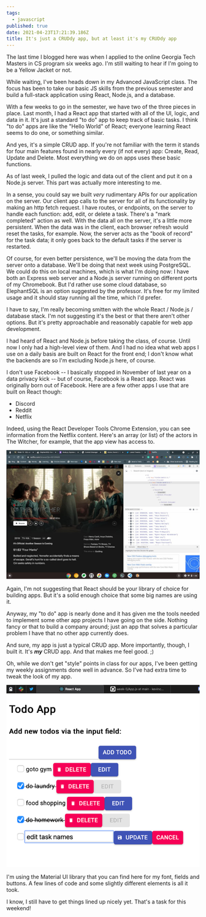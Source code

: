 ```yaml
---
tags:
  - javascript
published: true
date: 2021-04-23T17:21:39.186Z
title: It's just a CRUDdy app, but at least it's my CRUDdy app
---
```

The last time I blogged here was when I applied to the online Georgia Tech Masters in CS program six weeks ago. I'm still waiting to hear if I'm going to be a Yellow Jacket or not. 

While waiting, I've been heads down in my Advanced JavaScript class. The focus has been to take our basic JS skills from the previous semester and build a full-stack application using React, Node.js, and a database.

With a few weeks to go in the semester, we have two of the three pieces in place. Last month, I had a React app that started with all of the UI, logic, and data in it. It's just a standard "to do" app to keep track of basic tasks. I think "to do" apps are like the "Hello World" of React; everyone learning React seems to do one, or something similar.

And yes, it's a simple CRUD app. If you're not familiar with the term it stands for four main features found in nearly every (if not every) app: Create, Read, Update and Delete. Most everything we do on apps uses these basic functions.

As of last week, I pulled the logic and data out of the client and put it on a Node.js server. This part was actually more interesting to me. 

In a sense, you could say we built *very* rudimentary APIs for our application on the server. Our client app calls to the server for all of its functionality by making an http fetch request. I have routes, or endpoints, on the server to handle each function: add, edit, or delete a task. There's a "mark completed" action as well. With the data all on the server, it's a little more persistent. When the data was in the client, each browser refresh would reset the tasks, for example. Now, the server acts as the "book of record" for the task data; it only goes back to the default tasks if the server is restarted.

Of course, for even better persistence, we'll be moving the data from the server onto a database. We'll be doing that next week using PostgreSQL. We could do this on local machines, which is what I'm doing now: I have both an Express web server and a Node.js server running on different ports of my Chromebook. But I'd rather use some cloud database, so ElephantSQL is an option suggested by the professor. It's free for my limited usage and it should stay running all the time, which I'd prefer.

I have to say, I'm really becoming smitten with the whole React / Node.js / database stack. I'm not suggesting it's the best or that there aren't other options. But it's pretty approachable and reasonably capable for web app development. 

I had heard of React and Node.js before taking the class, of course. Until now I only had a high-level view of them. And I had no idea what web apps I use on a daily basis are built on React for the front end; I don't know what the backends are so I'm excluding Node.js here, of course.

I don't use Facebook -- I basically stopped in November of last year on a data privacy kick -- but of course, Facebook is a React app. React was originally born out of Facebook. Here are a few other apps I use that are built on React though:

* Discord
* Reddit
* Netflix

Indeed, using the React Developer Tools Chrome Extension, you can see information from the Netflix content. Here's an array (or list) of the actors in The Witcher, for example, that the app view has access to.

![](/src/images/netflix-react.jpg)

Again, I'm not suggesting that React should be your library of choice for building apps. But it's a solid enough choice that some big names are using it. 

Anyway, my "to do" app is nearly done and it has given me the tools needed to implement some other app projects I have going on the side. Nothing fancy or that to build a company around; just an app that solves a particular problem I have that no other app currently does.

And sure, my app is just a typical CRUD app. More importantly, though, I built it. It's ***my*** CRUD app. And that makes me feel good. ;)

Oh, while we don't get "style" points in class for our apps, I've been getting my weekly assignments done well in advance. So I've had extra time to tweak the look of my app. 

![](/src/images/todos.jpg)

I'm using the Material UI library that you can find here for my font, fields and buttons. A few lines of code and some slightly different elements is all it took.

I know, I still have to get things lined up nicely yet. That's a task for this weekend!